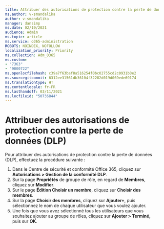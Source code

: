 ```yaml
---
title: Attribuer des autorisations de protection contre la perte de données (DLP)
ms.author: v-smandalika
author: v-smandalika
manager: dansimp
ms.date: 02/19/2021
audience: Admin
ms.topic: article
ms.service: o365-administration
ROBOTS: NOINDEX, NOFOLLOW
localization_priority: Priority
ms.collection: Adm_O365
ms.custom:
- "7363"
- "9000722"
ms.openlocfilehash: c39a7f63baf8a516254f0bc02755cd2c0931b0e2
ms.sourcegitcommit: 6312ee31561db36104f32282d019d069ede69174
ms.translationtype: HT
ms.contentlocale: fr-FR
ms.lasthandoff: 03/11/2021
ms.locfileid: "50736844"
---
```

# <a name="assign-data-loss-prevention-dlp-permissions"></a>Attribuer des autorisations de protection contre la perte de données (DLP)

Pour attribuer des autorisations de protection contre la perte de données (DLP), effectuez la procédure suivante :

1. Dans le Centre de sécurité et conformité Office 365, cliquez sur **Autorisations > Gestion de la conformité DLP**.
2. Sur la page **Propriétés** de groupe de rôle, en regard de **Membres**, cliquez sur **Modifier**.
3. Sur le page **Édition Choisir un membre**, cliquez sur **Choisir des membres**.
4. Sur la page **Choisir des membres**, cliquez sur **Ajouter+**, puis sélectionnez le nom de chaque utilisateur que vous voulez ajouter.
5. Une fois que vous avez sélectionné tous les utilisateurs que vous souhaitez ajouter au groupe de rôles, cliquez sur **Ajouter > Terminé**, puis sur **OK**.
